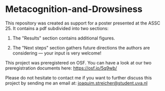 # Metacognition-and-Drowsiness
This repository was created as support for a poster presented at the ASSC 25. It contains a pdf subdivided into two sections:

1) The "Results" section contains additional figures.

2) The "Next steps" section gathers future directions the authors are considering — your input is very welcome!

This project was preregistered on OSF. You can have a look at our two preregistration documents here: https://osf.io/5q9wb/

Please do not hesitate to contact me if you want to further discuss this project by sending me an email at: joaquim.streicher@student.uva.nl
